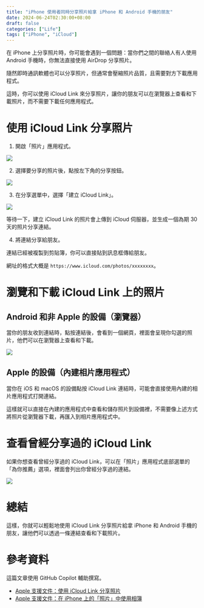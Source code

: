 ```yaml
---
title: "iPhone 使用者同時分享照片給拿 iPhone 和 Android 手機的朋友"
date: 2024-06-24T02:30:00+08:00
draft: false
categories: ["Life"]
tags: ["iPhone", "iCloud"]
---
```


在 iPhone 上分享照片時，你可能會遇到一個問題：當你們之間的聯絡人有人使用 Android 手機時，你無法直接使用 AirDrop 分享照片。

隨然即時通訊軟體也可以分享照片，但通常會壓縮照片品質，且需要對方下載應用程式。

這時，你可以使用 iCloud Link 來分享照片，讓你的朋友可以在瀏覽器上查看和下載照片，而不需要下載任何應用程式。

<!--more-->

# 使用 iCloud Link 分享照片

1. 開啟「照片」應用程式。

![](../images/share-photo-by-icloud-link/open-photos-app.jpeg)

2. 選擇要分享的照片後，點按左下角的分享按鈕。

![](../images/share-photo-by-icloud-link/select-and-share-photo.jpeg)

3. 在分享選單中，選擇「建立 iCloud Link」。

![](../images/share-photo-by-icloud-link/create-icloud-link.jpeg)

等待一下，建立 iCloud Link 的照片會上傳到 iCloud 伺服器，並生成一個為期 30 天的照片分享連結。

4. 將連結分享給朋友。

連結已經被複製到剪貼簿，你可以直接貼到訊息框傳給朋友。

網址的格式大概是 `https://www.icloud.com/photos/xxxxxxxx`。

# 瀏覽和下載 iCloud Link 上的照片

## Android 和非 Apple 的設備（瀏覽器）

當你的朋友收到連結時，點按連結後，會看到一個網頁，裡面會呈現你勾選的照片，他們可以在瀏覽器上查看和下載。

![](../images/share-photo-by-icloud-link/view-icloud-link-photo-online.jpeg)

## Apple 的設備（內建相片應用程式）

當你在 iOS 和 macOS 的設備點按 iCloud Link 連結時，可能會直接使用內建的相片應用程式打開連結。

這樣就可以直接在內建的應用程式中查看和儲存照片到設備裡，不需要像上述方式將照片從瀏覽器下載，再匯入到相片應用程式中。

# 查看曾經分享過的 iCloud Link

如果你想查看曾經分享過的 iCloud Link，可以在「照片」應用程式底部選單的「為你推薦」選項，裡面會列出你曾經分享過的連結。

![](../images/share-photo-by-icloud-link/view-shared-link.jpeg)

# 總結

這樣，你就可以輕鬆地使用 iCloud Link 分享照片給拿 iPhone 和 Android 手機的朋友，讓他們可以透過一條連結查看和下載照片。

# 參考資料

這篇文章使用 GitHub Copilot 輔助撰寫。

- [Apple 支援文件：使用 iCloud Link 分享照片](https://support.apple.com/zh-tw/guide/icloud/mm93a9b98683/icloud)
- [Apple 支援文件：在 iPhone 上的「照片」中使用相簿](https://support.apple.com/zh-tw/guide/iphone/iphc0fc668ab/ios)

